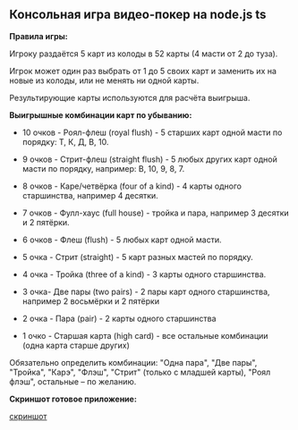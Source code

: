 ## Консольная игра видео-покер на node.js ts


**Правила игры:**

Игроку раздаётся 5 карт из колоды в 52 карты (4 масти от 2 до туза).

Игрок может один раз выбрать от 1 до 5 своих карт и заменить их на новые из колоды, или не менять ни одной карты.

Результирующие карты используются для расчёта выигрыша.



**Выигрышные комбинации карт по убыванию:**

* 10 очков - Роял-флеш (royal flush) - 5 старших карт одной масти по порядку: Т, К, Д, В, 10. 

* 9 очков - Стрит-флеш (straight flush) - 5 любых других карт одной масти по порядку, например: В, 10, 9, 8, 7.

* 8 очков - Каре/четвёрка (four of a kind) - 4 карты одного старшинства, например 4 десятки.

* 7 очков - Фулл-хаус (full house) - тройка и пара, например 3 десятки и 2 пятёрки.

* 6 очков - Флеш (flush) - 5 любых карт одной масти.

* 5 очка - Стрит (straight) - 5 карт разных мастей по порядку.

* 4 очка - Тройка (three of a kind) - 3 карты одного старшинства.

* 3 очка- Две пары (two pairs) - 2 пары карт одного старшинства, например 2 восьмёрки и 2 пятёрки

* 2 очка - Пара (pair) - 2 карты одного старшинства

* 1 очко - Старшая карта (high card) - все остальные комбинации (одна карта старше других)



Обязательно определить комбинации: "Одна пара", "Две пары", "Тройка", "Карэ", "Флэш", "Стрит" (только с младшей карты), "Роял флэш", остальные – по желанию.

**Скриншот готовое приложение:**

[скриншот](https://prnt.sc/OioYFcIgyxoY)
